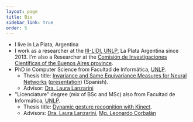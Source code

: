 ```yaml
---
layout: page
title: Bio
sidebar_link: true
order: 5
---
```



* I live in La Plata, Argentina
* I work as a researcher at the [III-LIDI, UNLP](http://www.lidi.info.unlp.edu.ar), La Plata Argentina since 2013. I'm also a Researcher at the [Comisión de Investigaciones Científicas of the Buenos Aires province](https://www.cic.gba.gob.ar/).
*  PhD in Computer Science from Facultad de Informática, [UNLP](http://unlp.edu.ar). 
   *  Thesis title: [Invariance and Same Equivariance Measures for Neural Networks](publications/tesis.pdf)  ([presentation](publications/presentation.pdf)) (Spanish). 
   *  Advisor: [Dra. Laura Lanzarini](http://weblidi.info.unlp.edu.ar/wp/en/recursos-humanos/investigadores-profesores/lanzarini-laura/)
*  "Licenciature" degree (mix of BSc and MSc) also from Facultad de Informática, [UNLP](http://unlp.edu.ar). 
   *  Thesis title: [Dynamic gesture recognition with Kinect](http://sedici.unlp.edu.ar/handle/10915/36025). 
   *  Advisors: [Dra. Laura Lanzarini](http://weblidi.info.unlp.edu.ar/wp/en/recursos-humanos/investigadores-profesores/lanzarini-laura/), [Mg. Leonardo Corbalán](http://weblidi.info.unlp.edu.ar/wp/en/recursos-humanos/investigadores-profesores/corbalan-leonardo-2/)

